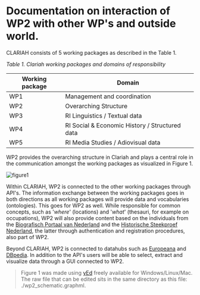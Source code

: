 # Documentation on interaction of WP2 with other WP's and outside world.

CLARIAH consists of 5 working packages as described in the Table 1.

*Table 1. Clariah working packages and domains of responsibility*

| Working package | Domain                                         |
|-----------------|------------------------------------------------|
| WP1             | Management and coordination                    |
| WP2             | Overarching Structure                          |
| WP3             | RI Linguistics / Textual data                  |
| WP4             | RI Social & Economic History / Structured data |
| WP5             | RI Media Studies / Adiovisual data             |

WP2 provides the overarching structure in Clariah and plays a central role in the communication amongst the working packages as visualized in Figure 1. 

![figure1](https://github.com/CLARIAH/wp2_interaction/blob/master/wp2_schematic.svg "WP2 Interactions Schematic")

Within CLARIAH, WP2 is connected to the other working packages through API's. The information exchange between the working packages goes in both directions as all working packages will provide data and vocabularies (ontologies). This goes for WP2 as well. While responsible for common concepts, such as '*where*' (locations) and '*what*' (thesauri, for example on occupations), WP2 will also provide content based on the individuals from the [Biografisch Portaal van Nederland](http://www.biografischportaal.nl) and the [Historische Steekproef Nederland](http://www.iisg.nl/hsn/index.html), the latter through authentication and registration procedures, also part of WP2.

Beyond CLARIAH, WP2 is connected to datahubs such as [Europeana](http://www.europeana.eu/portal/) and [DBpedia](http://wiki.dbpedia.org). In addition to the API's users will be able to select, extract and visualize data through a GUI connected to WP2.


> Figure 1 was made using [yEd](http://www.yworks.com/en/products/yfiles/yed/) freely available for Windows/Linux/Mac. The raw file that can be edited sits in the same directory as this file: ./wp2_schematic.graphml.

